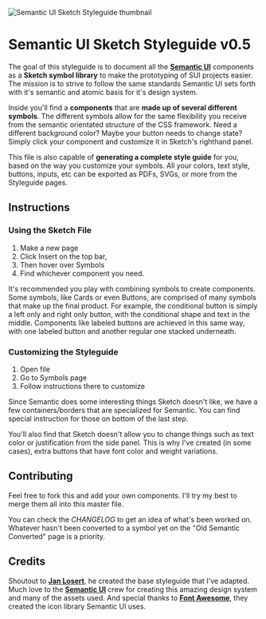 ![Semantic UI Sketch Styleguide thumbnail](https://github.com/stoneddesigner/semantic-ui-sketch/raw/master/thumb.png)

# Semantic UI Sketch Styleguide v0.5

The goal of this styleguide is to document all the [**Semantic UI**](http://semantic-ui.com) components as a **Sketch symbol library** to make the prototyping of SUI projects easier. The mission is to strive to follow the same standards Semantic UI sets forth with it's semantic and atomic basis for it's design system. 

Inside you'll find a **components** that are **made up of several different symbols**. The different symbols allow for the same flexibility you receive from the semantic orientated structure of the CSS framework. Need a different background color? Maybe your button needs to change state? Simply click your component and customize it in Sketch's righthand panel.

This file is also capable of **generating a complete style guide** for you, based on the way you customize your symbols. All your colors, text style, buttons, inputs, etc can be exported as PDFs, SVGs, or more from the Styleguide pages.

## Instructions

### Using the Sketch File

1. Make a new page
2. Click Insert on the top bar, 
3. Then hover over Symbols
4. Find whichever component you need.

It's recommended you play with combining symbols to create components. Some symbols, like Cards or even Buttons, are comprised of many symbols that make up the final product. For example, the conditional button is simply a left only and right only button, with the conditional shape and text in the middle. Components like labeled buttons are achieved in this same way, with one labeled button and another regular one stacked underneath.

### Customizing the Styleguide

1. Open file
2. Go to Symbols page
3. Follow instructions there to customize

Since Semantic does some interesting things Sketch doesn't like, we have a few containers/borders that are specialized for Semantic. You can find special instruction for those on bottom of the last step.

You'll also find that Sketch doesn't allow you to change things such as text color or justification from the side panel. This is why I've created (in some cases), extra buttons that have font color and weight variations.

## Contributing

Feel free to fork this and add your own components. I'll try my best to merge them all into this master file. 

You can check the *CHANGELOG* to get an idea of what's been worked on. Whatever hasn't been converted to a symbol yet on the "Old Semantic Converted" page is a priority.


## Credits

Shoutout to [**Jan Losert**](http://janlosert.com/), he created the base styleguide that I've adapted. Much love to the [**Semantic UI**](https://semantic-ui.com/) crew for creating this amazing design system and many of the assets used. And special thanks to [**Font Awesome**](https://fontawesome.com/), they created the icon library Semantic UI uses.



